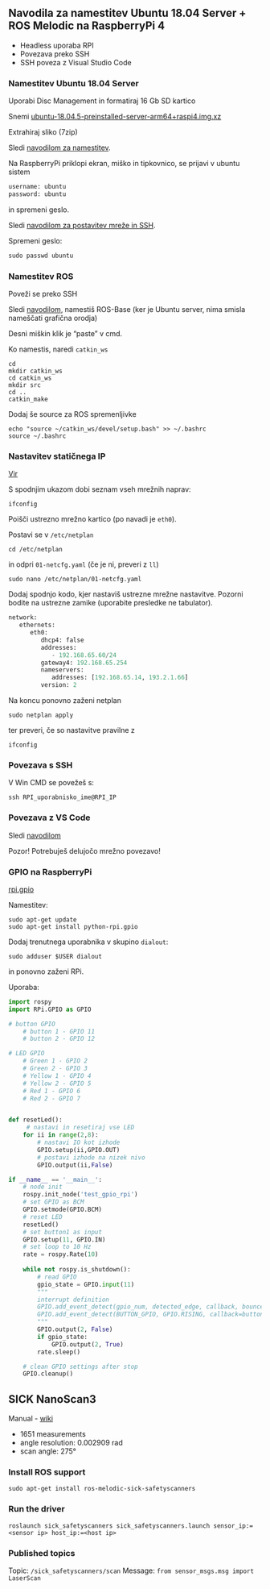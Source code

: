 ## Navodila za namestitev Ubuntu 18.04 Server + ROS Melodic na RaspberryPi 4 

- Headless uporaba RPI 
- Povezava preko SSH 
- SSH poveza z Visual Studio Code 

 

### Namestitev Ubuntu 18.04 Server 

Uporabi Disc Management in formatiraj 16 Gb SD kartico 

Snemi [ubuntu-18.04.5-preinstalled-server-arm64+raspi4.img.xz](https://cdimage.ubuntu.com/releases/18.04/release/ubuntu-18.04.5-preinstalled-server-arm64+raspi4.img.xz)

Extrahiraj sliko (7zip) 

Sledi [navodilom za namestitev](https://help.ubuntu.com/community/Installation/FromImgFiles).

Na RaspberryPi priklopi ekran, miško in tipkovnico, se prijavi v ubuntu sistem

```python
username: ubuntu
password: ubuntu
```
in spremeni geslo.

Sledi [navodilom za postavitev mreže in SSH](https://ubuntu.com/tutorials/how-to-install-ubuntu-on-your-raspberry-pi#3-wifi-or-ethernet).


Spremeni geslo: 

```python
sudo passwd ubuntu 

```

### Namestitev ROS 

Poveži se preko SSH 

Sledi [navodilom](http://wiki.ros.org/melodic/Installation/Ubuntu), namestiš ROS-Base (ker je Ubuntu server, nima smisla nameščati grafična orodja)

Desni miškin klik je “paste” v cmd. 

Ko namestis, naredi `catkin_ws` 

```
cd
mkdir catkin_ws 
cd catkin_ws 
mkdir src 
cd .. 
catkin_make 
```

Dodaj še source za ROS spremenljivke 

```
echo "source ~/catkin_ws/devel/setup.bash" >> ~/.bashrc 
source ~/.bashrc 
```

### Nastavitev statičnega IP 

[Vir](https://linuxize.com/post/how-to-configure-static-ip-address-on-ubuntu-18-04/)

S spodnjim ukazom dobi seznam vseh mrežnih naprav:
```
ifconfig
```
Poišči ustrezno mrežno kartico (po navadi je `eth0`).

Postavi se v `/etc/netplan`
```
cd /etc/netplan
```
in odpri `01-netcfg.yaml` (če je ni, preveri z `ll`)

```
sudo nano /etc/netplan/01-netcfg.yaml
```

Dodaj spodnjo kodo, kjer nastaviš ustrezne mrežne nastavitve. Pozorni bodite na ustrezne zamike (uporabite presledke ne tabulator).

```python linenums="1" hl_lines="5 6 7 8 9"
network: 
   ethernets: 
      eth0: 
         dhcp4: false 
         addresses: 
            - 192.168.65.60/24 
         gateway4: 192.168.65.254 
         nameservers: 
            addresses: [192.168.65.14, 193.2.1.66] 
         version: 2 
```

Na koncu ponovno zaženi netplan
```
sudo netplan apply
```
ter preveri, če so nastavitve pravilne z
```
ifconfig
```

### Povezava s SSH 

V Win CMD se povežeš s:  
```
ssh RPI_uporabnisko_ime@RPI_IP 
```
 

### Povezava z VS Code 

Sledi [navodilom](https://www.raspberrypi.org/blog/coding-on-raspberry-pi-remotely-with-visual-studio-code/)

Pozor! Potrebuješ delujočo mrežno povezavo!

### GPIO na RaspberryPi

[rpi.gpio](https://sourceforge.net/projects/raspberry-gpio-python/)


Namestitev:

```
sudo apt-get update
sudo apt-get install python-rpi.gpio
```

Dodaj trenutnega uporabnika v skupino `dialout`:
```
sudo adduser $USER dialout
```
in ponovno zaženi RPi.

Uporaba:

```python linenums="1"
import rospy
import RPi.GPIO as GPIO

# button GPIO
    # button 1 - GPIO 11
    # button 2 - GPIO 12

# LED GPIO
    # Green 1 - GPIO 2
    # Green 2 - GPIO 3
    # Yellow 1 - GPIO 4
    # Yellow 2 - GPIO 5
    # Red 1 - GPIO 6
    # Red 2 - GPIO 7


def resetLed():
     # nastavi in resetiraj vse LED
    for ii in range(2,8):
        # nastavi IO kot izhode
        GPIO.setup(ii,GPIO.OUT)
        # postavi izhode na nizek nivo
        GPIO.output(ii,False)

if __name__ == '__main__':
    # node init
    rospy.init_node('test_gpio_rpi')
    # set GPIO as BCM
    GPIO.setmode(GPIO.BCM)
    # reset LED
    resetLed()
    # set button1 as input
    GPIO.setup(11, GPIO.IN)
    # set loop to 10 Hz
    rate = rospy.Rate(10)
    
    while not rospy.is_shutdown():
        # read GPIO
        gpio_state = GPIO.input(11)
        """
        interrupt definition
        GPIO.add_event_detect(gpio_num, detected_edge, callback, bouncetime)
        GPIO.add_event_detect(BUTTON_GPIO, GPIO.RISING, callback=button_callback, bouncetime=500)
        """
        GPIO.output(2, False)
        if gpio_state:
            GPIO.output(2, True)
        rate.sleep()

    # clean GPIO settings after stop
    GPIO.cleanup()
```

## SICK NanoScan3

Manual - [wiki](http://wiki.ros.org/sick_safetyscanners)

- 1651 measurements
- angle resolution: 0.002909 rad
- scan angle: 275°

### Install ROS support

```
sudo apt-get install ros-melodic-sick-safetyscanners
```

### Run the driver
```
roslaunch sick_safetyscanners sick_safetyscanners.launch sensor_ip:=<sensor ip> host_ip:=<host ip>
```
### Published topics

Topic: `/sick_safetyscanners/scan`
Message: `from sensor_msgs.msg import LaserScan`







